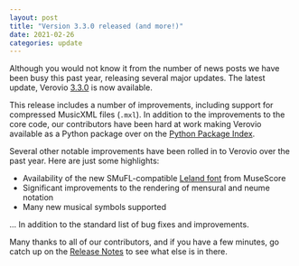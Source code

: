 ```yaml
---
layout: post
title: "Version 3.3.0 released (and more!)"
date: 2021-02-26
categories: update
---
```


Although you would not know it from the number of news posts we have been busy
this past year, releasing several major updates. The latest update, Verovio [3.3.0](https://github.com/rism-digital/verovio/releases/tag/version-3.3.0) is now available.

This release includes a number of improvements, including support for compressed
MusicXML files (`.mxl`). In addition to the improvements to the core code, our
contributors have been hard at work making Verovio available as a Python package
over on the [Python Package Index](https://pypi.org/project/verovio/).

Several other notable improvements have been rolled in to Verovio over the past
year. Here are just some highlights:

  - Availability of the new SMuFL-compatible [Leland font](https://github.com/MuseScoreFonts/Leland) from MuseScore
  - Significant improvements to the rendering of mensural and neume notation
  - Many new musical symbols supported

... In addition to the standard list of bug fixes and improvements.

Many thanks to all of our contributors, and if you have a few minutes, go
catch up on the [Release Notes](https://github.com/rism-digital/verovio/releases) to
see what else is in there.
